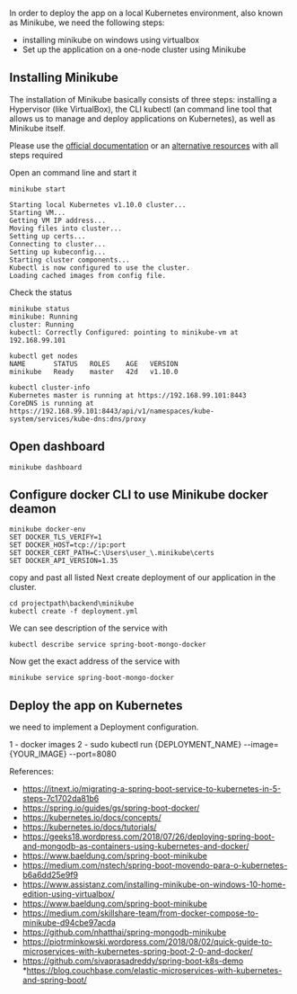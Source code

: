 
In order to deploy the app  on a local Kubernetes environment, also known as Minikube, we need the following steps: 

* installing minikube on windows using virtualbox
* Set up the application on a one-node cluster using Minikube

## Installing Minikube

The installation of Minikube basically consists of three steps: installing a Hypervisor (like VirtualBox), the CLI kubectl (an command line tool that allows us to manage and deploy applications on Kubernetes), as well as Minikube itself.

Please use the  [official documentation](https://kubernetes.io/docs/tasks/tools/install-minikube/)  or an [alternative resources](https://www.assistanz.com/installing-minikube-on-windows-10-home-edition-using-virtualbox/) with all steps required  

Open an command line and start it

```
minikube start

Starting local Kubernetes v1.10.0 cluster...
Starting VM...
Getting VM IP address...
Moving files into cluster...
Setting up certs...
Connecting to cluster...
Setting up kubeconfig...
Starting cluster components...
Kubectl is now configured to use the cluster.
Loading cached images from config file.

```

Check the status 

```
minikube status
minikube: Running
cluster: Running
kubectl: Correctly Configured: pointing to minikube-vm at 192.168.99.101

kubectl get nodes 
NAME       STATUS   ROLES    AGE   VERSION
minikube   Ready    master   42d   v1.10.0

kubectl cluster-info
Kubernetes master is running at https://192.168.99.101:8443
CoreDNS is running at https://192.168.99.101:8443/api/v1/namespaces/kube-system/services/kube-dns:dns/proxy

```

## Open dashboard 

```
minikube dashboard 
```

## Configure docker CLI to use Minikube docker deamon


```
minikube docker-env
SET DOCKER_TLS_VERIFY=1
SET DOCKER_HOST=tcp://ip:port
SET DOCKER_CERT_PATH=C:\Users\user_\.minikube\certs
SET DOCKER_API_VERSION=1.35
```

copy and past all listed 
Next create deployment of our application in the cluster.

```
cd projectpath\backend\minikube
kubectl create -f deployment.yml 
```

We can see description of the service with


```
kubectl describe service spring-boot-mongo-docker
```



Now get the exact address of the service with

```
minikube service spring-boot-mongo-docker 
```


## Deploy the app on Kubernetes

we need to implement a Deployment configuration. 


1 - docker images
2 - sudo kubectl run {DEPLOYMENT_NAME} --image= {YOUR_IMAGE} --port=8080

References: 
* https://itnext.io/migrating-a-spring-boot-service-to-kubernetes-in-5-steps-7c1702da81b6
* https://spring.io/guides/gs/spring-boot-docker/
* https://kubernetes.io/docs/concepts/
* https://kubernetes.io/docs/tutorials/
* https://geeks18.wordpress.com/2018/07/26/deploying-spring-boot-and-mongodb-as-containers-using-kubernetes-and-docker/
* https://www.baeldung.com/spring-boot-minikube
* https://medium.com/nstech/spring-boot-movendo-para-o-kubernetes-b6a6dd25e9f9
* https://www.assistanz.com/installing-minikube-on-windows-10-home-edition-using-virtualbox/
* https://www.baeldung.com/spring-boot-minikube 
* https://medium.com/skillshare-team/from-docker-compose-to-minikube-d94cbe97acda
* https://github.com/nhatthai/spring-mongodb-minikube
* https://piotrminkowski.wordpress.com/2018/08/02/quick-guide-to-microservices-with-kubernetes-spring-boot-2-0-and-docker/
* https://github.com/sivaprasadreddy/spring-boot-k8s-demo
*https://blog.couchbase.com/elastic-microservices-with-kubernetes-and-spring-boot/


